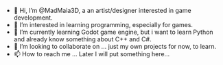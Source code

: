 - 👋 Hi, I’m @MadMaia3D, a an artist/designer interested in game development.
- 👀 I’m interested in learning programming, especially for games.
- 🌱 I’m currently learning Godot game engine, but i want to learn Python and already know something about C++ and C#.
- 💞️ I’m looking to collaborate on ... just my own projects for now, to learn.
- 📫 How to reach me ... Later I will put something here...

<!---
MadMaia3D/MadMaia3D is a ✨ special ✨ repository because its `README.md` (this file) appears on your GitHub profile.
You can click the Preview link to take a look at your changes.
--->
